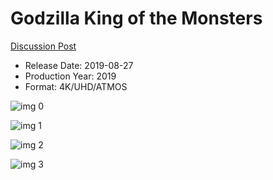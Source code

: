 # Godzilla King of the Monsters

[Discussion Post](https://www.avsforum.com/threads/bass-eq-for-filtered-movies.2995212/post-58419046)

* Release Date: 2019-08-27
* Production Year: 2019
* Format: 4K/UHD/ATMOS

![img 0](https://i.imgur.com/Jc6ZNSs.jpg)

![img 1](https://i.imgur.com/MQoi07W.png)

![img 2](https://i.imgur.com/fk8k19K.jpg)

![img 3](https://i.imgur.com/aQIHHwP.png)

